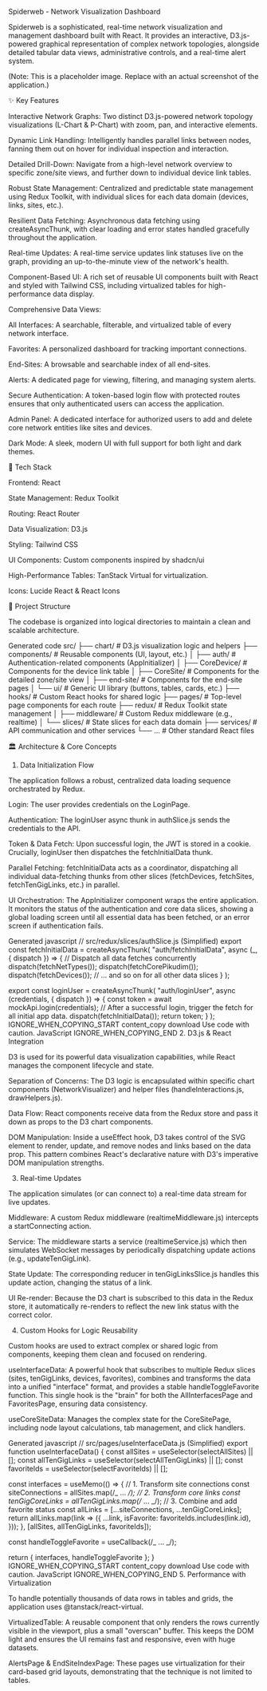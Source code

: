 Spiderweb - Network Visualization Dashboard

Spiderweb is a sophisticated, real-time network visualization and management dashboard built with React. It provides an interactive, D3.js-powered graphical representation of complex network topologies, alongside detailed tabular data views, administrative controls, and a real-time alert system.

(Note: This is a placeholder image. Replace with an actual screenshot of the application.)

✨ Key Features

Interactive Network Graphs: Two distinct D3.js-powered network topology visualizations (L-Chart & P-Chart) with zoom, pan, and interactive elements.

Dynamic Link Handling: Intelligently handles parallel links between nodes, fanning them out on hover for individual inspection and interaction.

Detailed Drill-Down: Navigate from a high-level network overview to specific zone/site views, and further down to individual device link tables.

Robust State Management: Centralized and predictable state management using Redux Toolkit, with individual slices for each data domain (devices, links, sites, etc.).

Resilient Data Fetching: Asynchronous data fetching using createAsyncThunk, with clear loading and error states handled gracefully throughout the application.

Real-time Updates: A real-time service updates link statuses live on the graph, providing an up-to-the-minute view of the network's health.

Component-Based UI: A rich set of reusable UI components built with React and styled with Tailwind CSS, including virtualized tables for high-performance data display.

Comprehensive Data Views:

All Interfaces: A searchable, filterable, and virtualized table of every network interface.

Favorites: A personalized dashboard for tracking important connections.

End-Sites: A browsable and searchable index of all end-sites.

Alerts: A dedicated page for viewing, filtering, and managing system alerts.

Secure Authentication: A token-based login flow with protected routes ensures that only authenticated users can access the application.

Admin Panel: A dedicated interface for authorized users to add and delete core network entities like sites and devices.

Dark Mode: A sleek, modern UI with full support for both light and dark themes.

🚀 Tech Stack

Frontend: React

State Management: Redux Toolkit

Routing: React Router

Data Visualization: D3.js

Styling: Tailwind CSS

UI Components: Custom components inspired by shadcn/ui

High-Performance Tables: TanStack Virtual for virtualization.

Icons: Lucide React & React Icons

📂 Project Structure

The codebase is organized into logical directories to maintain a clean and scalable architecture.

Generated code
src/
├── chart/ # D3.js visualization logic and helpers
├── components/ # Reusable components (UI, layout, etc.)
│ ├── auth/ # Authentication-related components (AppInitializer)
│ ├── CoreDevice/ # Components for the device link table
│ ├── CoreSite/ # Components for the detailed zone/site view
│ ├── end-site/ # Components for the end-site pages
│ └── ui/ # Generic UI library (buttons, tables, cards, etc.)
├── hooks/ # Custom React hooks for shared logic
├── pages/ # Top-level page components for each route
├── redux/ # Redux Toolkit state management
│ ├── middleware/ # Custom Redux middleware (e.g., realtime)
│ └── slices/ # State slices for each data domain
├── services/ # API communication and other services
└── ... # Other standard React files

🏛️ Architecture & Core Concepts

1. Data Initialization Flow

The application follows a robust, centralized data loading sequence orchestrated by Redux.

Login: The user provides credentials on the LoginPage.

Authentication: The loginUser async thunk in authSlice.js sends the credentials to the API.

Token & Data Fetch: Upon successful login, the JWT is stored in a cookie. Crucially, loginUser then dispatches the fetchInitialData thunk.

Parallel Fetching: fetchInitialData acts as a coordinator, dispatching all individual data-fetching thunks from other slices (fetchDevices, fetchSites, fetchTenGigLinks, etc.) in parallel.

UI Orchestration: The AppInitializer component wraps the entire application. It monitors the status of the authentication and core data slices, showing a global loading screen until all essential data has been fetched, or an error screen if authentication fails.

Generated javascript
// src/redux/slices/authSlice.js (Simplified)
export const fetchInitialData = createAsyncThunk(
"auth/fetchInitialData",
async (\_, { dispatch }) => {
// Dispatch all data fetches concurrently
dispatch(fetchNetTypes());
dispatch(fetchCorePikudim());
dispatch(fetchDevices());
// ... and so on for all other data slices
}
);

export const loginUser = createAsyncThunk(
"auth/loginUser",
async (credentials, { dispatch }) => {
const token = await mockApi.login(credentials);
// After a successful login, trigger the fetch for all initial app data.
dispatch(fetchInitialData());
return token;
}
);
IGNORE_WHEN_COPYING_START
content_copy
download
Use code with caution.
JavaScript
IGNORE_WHEN_COPYING_END 2. D3.js & React Integration

D3 is used for its powerful data visualization capabilities, while React manages the component lifecycle and state.

Separation of Concerns: The D3 logic is encapsulated within specific chart components (NetworkVisualizer) and helper files (handleInteractions.js, drawHelpers.js).

Data Flow: React components receive data from the Redux store and pass it down as props to the D3 chart components.

DOM Manipulation: Inside a useEffect hook, D3 takes control of the SVG element to render, update, and remove nodes and links based on the data prop. This pattern combines React's declarative nature with D3's imperative DOM manipulation strengths.

3. Real-time Updates

The application simulates (or can connect to) a real-time data stream for live updates.

Middleware: A custom Redux middleware (realtimeMiddleware.js) intercepts a startConnecting action.

Service: The middleware starts a service (realtimeService.js) which then simulates WebSocket messages by periodically dispatching update actions (e.g., updateTenGigLink).

State Update: The corresponding reducer in tenGigLinksSlice.js handles this update action, changing the status of a link.

UI Re-render: Because the D3 chart is subscribed to this data in the Redux store, it automatically re-renders to reflect the new link status with the correct color.

4. Custom Hooks for Logic Reusability

Custom hooks are used to extract complex or shared logic from components, keeping them clean and focused on rendering.

useInterfaceData: A powerful hook that subscribes to multiple Redux slices (sites, tenGigLinks, devices, favorites), combines and transforms the data into a unified "interface" format, and provides a stable handleToggleFavorite function. This single hook is the "brain" for both the AllInterfacesPage and FavoritesPage, ensuring data consistency.

useCoreSiteData: Manages the complex state for the CoreSitePage, including node layout calculations, tab management, and click handlers.

Generated javascript
// src/pages/useInterfaceData.js (Simplified)
export function useInterfaceData() {
const allSites = useSelector(selectAllSites) || [];
const allTenGigLinks = useSelector(selectAllTenGigLinks) || [];
const favoriteIds = useSelector(selectFavoriteIds) || [];

const interfaces = useMemo(() => {
// 1. Transform site connections
const siteConnections = allSites.map(/_ ... _/);
// 2. Transform core links
const tenGigCoreLinks = allTenGigLinks.map(/_ ... _/);
// 3. Combine and add favorite status
const allLinks = [...siteConnections, ...tenGigCoreLinks];
return allLinks.map(link => ({
...link,
isFavorite: favoriteIds.includes(link.id),
}));
}, [allSites, allTenGigLinks, favoriteIds]);

const handleToggleFavorite = useCallback(/_ ... _/);

return { interfaces, handleToggleFavorite };
}
IGNORE_WHEN_COPYING_START
content_copy
download
Use code with caution.
JavaScript
IGNORE_WHEN_COPYING_END 5. Performance with Virtualization

To handle potentially thousands of data rows in tables and grids, the application uses @tanstack/react-virtual.

VirtualizedTable: A reusable component that only renders the rows currently visible in the viewport, plus a small "overscan" buffer. This keeps the DOM light and ensures the UI remains fast and responsive, even with huge datasets.

AlertsPage & EndSiteIndexPage: These pages use virtualization for their card-based grid layouts, demonstrating that the technique is not limited to tables.
